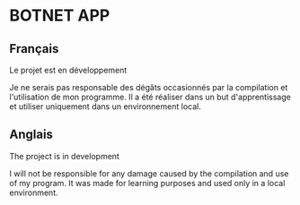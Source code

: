 # BOTNET APP 
 ## Français
 
Le projet est en développement

Je ne serais pas responsable des dégâts occasionnés par la compilation et l'utilisation de mon programme. Il a été réaliser dans un but d'apprentissage et utiliser uniquement dans un environnement local.


## Anglais

The project is in development

I will not be responsible for any damage caused by the compilation and use of my program. It was made for learning purposes and used only in a local environment.